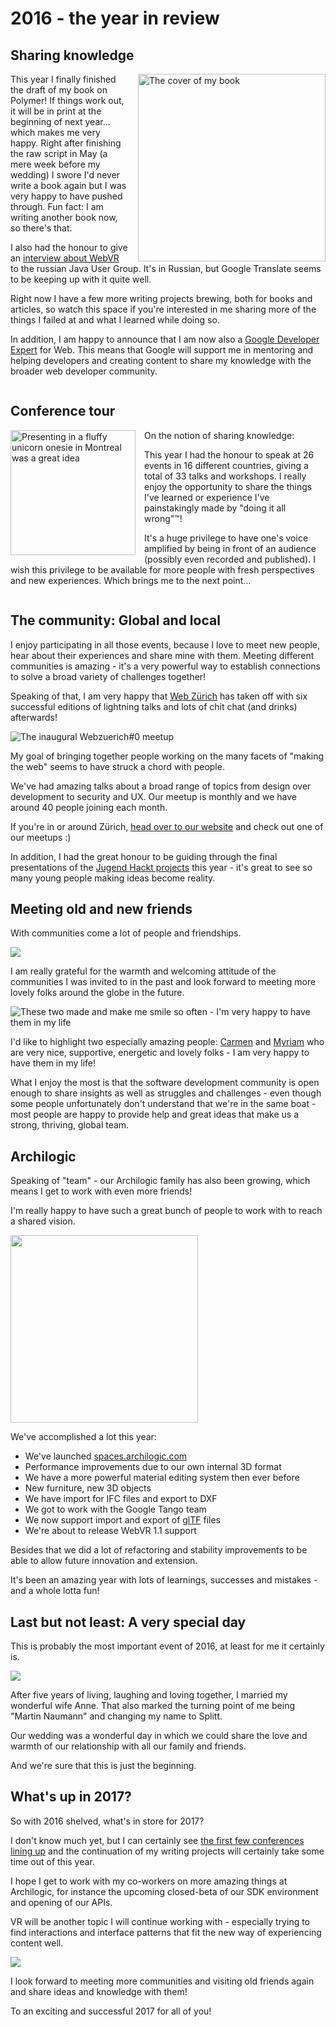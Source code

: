 <!-- 2016: The year in review -->

# 2016 - the year in review

## Sharing knowledge

<img style="float:right; margin-left: 1em" alt="The cover of my book" height="300" src="https://www.dpunkt.de/images/cover_masterid/300/12286.jpg">

This year I finally finished the draft of my book on Polymer!
If things work out, it will be in print at the beginning of next year... which makes me very happy.
Right after finishing the raw script in May (a mere week before my wedding) I swore I'd never write a book again but I was very happy to have pushed through. Fun fact: I am writing another book now, so there's that.

I also had the honour to give an [interview about WebVR](https://habrahabr.ru/company/jugru/blog/315868/) to the russian Java User Group. It's in Russian, but Google Translate seems to be keeping up with it quite well.

Right now I have a few more writing projects brewing, both for books and articles, so watch this space if you're interested in me sharing more of the things I failed at and what I learned while doing so.

In addition, I am happy to announce that I am now also a [Google Developer Expert]() for Web. This means that Google will support me in mentoring and helping developers and creating content to share my knowledge with the broader web developer community.

<div style="clear:both"></div>

## Conference tour

<div style="float:left; margin-right: 1em;">
<img alt="Presenting in a fluffy unicorn onesie in Montreal was a great idea" src="../images/post-images/confoo16.jpg" width="200">
</div>

On the notion of sharing knowledge:

This year I had the honour to speak at 26 events in 16 different countries, giving a total of 33 talks and workshops.
I really enjoy the opportunity to share the things I've learned or experience I've painstakingly made by "doing it all wrong"&trade;!

It's a huge privilege to have one's voice amplified by being in front of an audience (possibly even recorded and published).
I wish this privilege to be available for more people with fresh perspectives and new experiences. Which brings me to the next point...

<div style="clear:both"></div>

## The community: Global and local

I enjoy participating in all those events, because I love to meet new people, hear about their experiences and share mine with them.
Meeting different communities is amazing - it's a very powerful way to establish connections to solve a broad variety of challenges together!

Speaking of that, I am very happy that [Web Zürich](http://webzueri.ch) has taken off with six successful editions of lightning talks and lots of chit chat (and drinks) afterwards!

![The inaugural Webzuerich#0 meetup](../images/post-images/webzueri0.jpg)

My goal of bringing together people working on the many facets of "making the web" seems to have struck a chord with people.

We've had amazing talks about a broad range of topics from design over development to security and UX. Our meetup is monthly and we have around 40 people joining each month.

If you're in or around Zürich, [head over to our website](http://www.webzueri.ch) and check out one of our meetups :)

In addition, I had the great honour to be guiding through the final presentations of the [Jugend Hackt projects](https://www.youtube.com/watch?v=_2lsOBaIm0U&t=3921s) this year - it's great to see so many young people making ideas become reality.

## Meeting old and new friends

With communities come a lot of people and friendships.

![](../images/post-images/fun-istanbul.jpg)

I am really grateful for the warmth and welcoming attitude of the communities I was invited to in the past and look forward to meeting more lovely folks around the globe in the future.

![These two made and make me smile so often - I'm very happy to have them in my life](../images/post-images/friends.jpg)

I'd like to highlight two especially amazing people: [Carmen](https://twitter.com/carmenpopoviciu) and [Myriam](https://twitter.com/myriamjessier) who are very nice, supportive, energetic and lovely folks - I am very happy to have them in my life!

What I enjoy the most is that the software development community is open enough to share insights as well as struggles and challenges - even though some people unfortunately don't understand that we're in the same boat - most people are happy to provide help and great ideas that make us a strong, thriving, global team.

## Archilogic

Speaking of "team" - our Archilogic family has also been growing, which means I get to work with even more friends!

I'm really happy to have such a great bunch of people to work with to reach a shared vision.

<img src="../images/post-images/work-done.jpg" width="300">

We've accomplished a lot this year:

* We've launched [spaces.archilogic.com](https://spaces.archilogic.com)
* Performance improvements due to our own internal 3D format
* We have a more powerful material editing system then ever before
* New furniture, new 3D objects
* We have import for IFC files and export to DXF
* We got to work with the Google Tango team
* We now support import and export of [glTF](https://www.khronos.org/gltf) files
* We're about to release WebVR 1.1 support

Besides that we did a lot of refactoring and stability improvements to be able to allow future innovation and extension.

It's been an amazing year with lots of learnings, successes and mistakes - and a whole lotta fun!

## Last but not least: A very special day

This is probably the most important event of 2016, at least for me it certainly is.

![](../images/post-images/wedding.jpg)

After five years of living, laughing and loving together, I married my wonderful wife Anne. That also marked the turning point of me being "Martin Naumann" and changing my name to Splitt.

Our wedding was a wonderful day in which we could share the love and warmth of our relationship with all our family and friends.

And we're sure that this is just the beginning.

## What's up in 2017?

So with 2016 shelved, what's in store for 2017?

I don't know much yet, but I can certainly see [the first few conferences lining up](http://geekonaut.de/speaking) and
the continuation of my writing projects will certainly take some time out of this year.

I hope I get to work with my co-workers on more amazing things at Archilogic, for instance the upcoming closed-beta of our SDK environment and opening of our APIs.

VR will be another topic I will continue working with - especially trying to find interactions and interface patterns that fit the new way of experiencing content well.

![](http://i.imgur.com/QTxmsiy.gif)

I look forward to meeting more communities and visiting old friends again and share ideas and knowledge with them!

To an exciting and successful 2017 for all of you!
